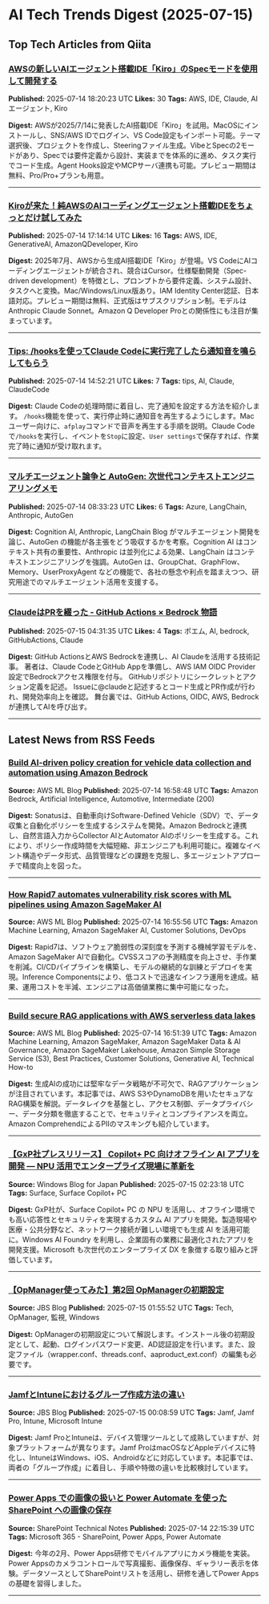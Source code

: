 # AI Tech Trends Digest (2025-07-15)


## Top Tech Articles from Qiita


### [AWSの新しいAIエージェント搭載IDE「Kiro」のSpecモードを使用して開発する](https://qiita.com/nasuvitz/items/e3226758fbb1c402aa9f)
**Published:** 2025-07-14 18:20:23 UTC
**Likes:** 30
**Tags:** AWS, IDE, Claude, AIエージェント, Kiro

**Digest:**
AWSが2025/7/14に発表したAI搭載IDE「Kiro」を試用。MacOSにインストールし、SNS/AWS IDでログイン、VS Code設定もインポート可能。テーマ選択後、プロジェクトを作成し、Steeringファイル生成。VibeとSpecの2モードがあり、Specでは要件定義から設計、実装までを体系的に進め、タスク実行でコード生成。Agent Hooks設定やMCPサーバ連携も可能。プレビュー期間は無料、Pro/Pro+プランも用意。

---

### [Kiroが来た！純AWSのAIコーディングエージェント搭載IDEをちょっとだけ試してみた](https://qiita.com/shimagaji/items/a8f2049e7f178f33abd4)
**Published:** 2025-07-14 17:14:14 UTC
**Likes:** 16
**Tags:** AWS, IDE, GenerativeAI, AmazonQDeveloper, Kiro

**Digest:**
2025年7月、AWSから生成AI搭載IDE「Kiro」が登場。VS CodeにAIコーディングエージェントが統合され、競合はCursor。仕様駆動開発（Spec-driven development）を特徴とし、プロンプトから要件定義、システム設計、タスクへと変換。Mac/Windows/Linux版あり。IAM Identity Center認証、日本語対応。プレビュー期間は無料、正式版はサブスクリプション制。モデルはAnthropic Claude Sonnet。Amazon Q Developer Proとの関係性にも注目が集まっています。

---

### [Tips: /hooksを使ってClaude Codeに実行完了したら通知音を鳴らしてもらう](https://qiita.com/getty104/items/986c323ea5c9cc32f72d)
**Published:** 2025-07-14 14:52:21 UTC
**Likes:** 7
**Tags:** tips, AI, Claude, ClaudeCode

**Digest:**
Claude Codeの処理時間に着目し、完了通知を設定する方法を紹介します。 `/hooks`機能を使って、実行停止時に通知音を再生するようにします。Macユーザー向けに、`afplay`コマンドで音声を再生する手順を説明。Claude Codeで`/hooks`を実行し、イベントを`Stop`に設定、`User settings`で保存すれば、作業完了時に通知が受け取れます。

---

### [マルチエージェント論争と AutoGen: 次世代コンテキストエンジニアリングメモ](https://qiita.com/nohanaga/items/f974bcc4b1d49702c320)
**Published:** 2025-07-14 08:33:23 UTC
**Likes:** 6
**Tags:** Azure, LangChain, Anthropic, AutoGen

**Digest:**
Cognition AI, Anthropic, LangChain Blog がマルチエージェント開発を論じ、AutoGen の機能が各主張をどう吸収するかを考察。Cognition AI はコンテキスト共有の重要性、Anthropic は並列化による効果、LangChain はコンテキストエンジニアリングを強調。AutoGen は、GroupChat、GraphFlow、Memory、UserProxyAgent などの機能で、各社の懸念や利点を踏まえつつ、研究用途でのマルチエージェント活用を支援する。

---

### [ClaudeはPRを綴った - GitHub Actions × Bedrock 物語](https://qiita.com/naka_kyon/items/f34e13f71c5b3cdc9c25)
**Published:** 2025-07-15 04:31:35 UTC
**Likes:** 4
**Tags:** ポエム, AI, bedrock, GitHubActions, Claude

**Digest:**
GitHub ActionsとAWS Bedrockを連携し、AI Claudeを活用する技術記事。  著者は、Claude CodeとGitHub Appを準備し、AWS IAM OIDC Provider設定でBedrockアクセス権限を付与。  GitHubリポジトリにシークレットとアクション定義を記述。  Issueに@claudeと記述するとコード生成とPR作成が行われ、開発効率向上を確認。  舞台裏では、GitHub Actions, OIDC, AWS, Bedrockが連携してAIを呼び出す。

---

## Latest News from RSS Feeds


### [Build AI-driven policy creation for vehicle data collection and automation using Amazon Bedrock](https://aws.amazon.com/blogs/machine-learning/build-ai-driven-policy-creation-for-vehicle-data-collection-and-automation-using-amazon-bedrock/)
**Source:** AWS ML Blog
**Published:** 2025-07-14 16:58:48 UTC
**Tags:** Amazon Bedrock, Artificial Intelligence, Automotive, Intermediate (200)

**Digest:**
Sonatusは、自動車向けSoftware-Defined Vehicle（SDV）で、データ収集と自動化ポリシーを生成するシステムを開発。Amazon Bedrockと連携し、自然言語入力からCollector AIとAutomator AIのポリシーを生成する。これにより、ポリシー作成時間を大幅短縮、非エンジニアも利用可能に。複雑なイベント構造やデータ形式、品質管理などの課題を克服し、多エージェントアプローチで精度向上を図った。

---

### [How Rapid7 automates vulnerability risk scores with ML pipelines using Amazon SageMaker AI](https://aws.amazon.com/blogs/machine-learning/how-rapid7-automates-vulnerability-risk-scores-with-ml-pipelines-using-amazon-sagemaker-ai/)
**Source:** AWS ML Blog
**Published:** 2025-07-14 16:55:56 UTC
**Tags:** Amazon Machine Learning, Amazon SageMaker AI, Customer Solutions, DevOps

**Digest:**
Rapid7は、ソフトウェア脆弱性の深刻度を予測する機械学習モデルを、Amazon SageMaker AIで自動化。CVSSスコアの予測精度を向上させ、手作業を削減。CI/CDパイプラインを構築し、モデルの継続的な訓練とデプロイを実現。Inference Componentsにより、低コストで迅速なインフラ運用を達成。結果、運用コストを半減、エンジニアは高価値業務に集中可能になった。

---

### [Build secure RAG applications with AWS serverless data lakes](https://aws.amazon.com/blogs/machine-learning/build-secure-rag-applications-with-aws-serverless-data-lakes/)
**Source:** AWS ML Blog
**Published:** 2025-07-14 16:51:39 UTC
**Tags:** Amazon Machine Learning, Amazon SageMaker, Amazon SageMaker Data & AI Governance, Amazon SageMaker Lakehouse, Amazon Simple Storage Service (S3), Best Practices, Customer Solutions, Generative AI, Technical How-to

**Digest:**
生成AIの成功には堅牢なデータ戦略が不可欠で、RAGアプリケーションが注目されています。本記事では、AWS S3やDynamoDBを用いたセキュアなRAG構築を解説。データレイクを基盤とし、アクセス制御、データプライバシー、データ分類を徹底することで、セキュリティとコンプライアンスを両立。Amazon ComprehendによるPIIのマスキングも紹介しています。

---

### [【GxP社プレスリリース】 Copilot+ PC 向けオフライン AI アプリを開発 —  NPU 活用でエンタープライズ現場に革新を](https://blogs.windows.com/japan/2025/07/15/gxp-press-release-copilot-pc-ai-app-development/)
**Source:** Windows Blog for Japan
**Published:** 2025-07-15 02:23:18 UTC
**Tags:** Surface, Surface Copilot+ PC

**Digest:**
GxP社が、Surface Copilot+ PC の NPU を活用し、オフライン環境でも高い応答性とセキュリティを実現するカスタム AI アプリを開発。製造現場や医療・公共分野など、ネットワーク接続が難しい環境でも生成 AI を活用可能に。Windows AI Foundry を利用し、企業固有の業務に最適化されたアプリを開発支援。Microsoft も次世代のエンタープライズ DX を象徴する取り組みと評価しています。

---

### [【OpManager使ってみた】第2回 OpManagerの初期設定](https://blog.jbs.co.jp/entry/2025/07/15/105552)
**Source:** JBS Blog
**Published:** 2025-07-15 01:55:52 UTC
**Tags:** Tech, OpManager, 監視, Windows

**Digest:**
OpManagerの初期設定について解説します。インストール後の初期設定として、起動、ログインパスワード変更、AD認証設定を行います。また、設定ファイル（wrapper.conf、threads.conf、aaproduct_ext.conf）の編集も必要です。

---

### [JamfとIntuneにおけるグループ作成方法の違い](https://blog.jbs.co.jp/entry/2025/07/15/090859)
**Source:** JBS Blog
**Published:** 2025-07-15 00:08:59 UTC
**Tags:** Jamf, Jamf Pro, Intune, Microsoft Intune

**Digest:**
Jamf ProとIntuneは、デバイス管理ツールとして成熟していますが、対象プラットフォームが異なります。Jamf ProはmacOSなどAppleデバイスに特化し、IntuneはWindows、iOS、Androidなどに対応しています。本記事では、両者の「グループ作成」に着目し、手順や特徴の違いを比較検討しています。

---

### [Power Apps での画像の扱いと Power Automate を使った SharePoint への画像の保存](https://shanqiai.lekumo.biz/sharepoint_technical_note/2025/07/power-apps-powe-e036.html)
**Source:** SharePoint Technical Notes
**Published:** 2025-07-14 22:15:39 UTC
**Tags:** Microsoft 365 - SharePoint, Power Apps, Power Automate

**Digest:**
今年の2月、Power Apps研修でモバイルアプリにカメラ機能を実装。Power Appsのカメラコントロールで写真撮影、画像保存、ギャラリー表示を体験。データソースとしてSharePointリストを活用し、研修を通してPower Appsの基礎を習得しました。

---